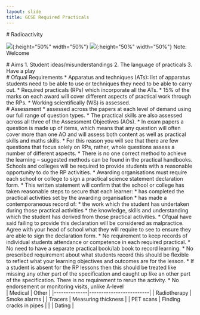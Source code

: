 ```yaml
---
layout: slide
title: GCSE Required Practicals
---
```

 
 
<section data-markdown data-notes="^Note:">
# Radioactivity

![](http://jrowing.com/iop/presentations/images/spn.jpg){:height="50%" width="50%"} 
![](http://jrowing.com/iop/presentations/images/emsnew.PNG){:height="50%" width="50%"}
Note: Welcome
</section>

<section data-background-iframe="http://supportingphysicsteaching.net">
</section>


<section data-background-iframe="http://www.stimulatingphysics.org/summer-schools.html">
</section>

<section data-markdown data-notes="^Note:">
# Aims
1. Student ideas/misunderstandings
2. The language of practicals
3. Have a play
</section>

<section data-markdown data-notes="^Note:">
 # Ofqual Requirements
* Apparatus and techniques (ATs): list of apparatus students need to be able to use or techniques they need to be able to carry out.
* Required practicals (RPs) which incorporate all the ATs.
* 15% of the marks on each award will cover different aspects of practical work through the RPs.
* Working scientifically (WS) is assessed.
</section>

<section data-markdown data-notes="^Note:">
 # Assessment
* assessed across the papers at each level of demand using our full range of question types.
* The practical skills are also assessed across all three of the Assessment Objectives (AOs).
*  In exam papers a question is made up of items, which means that any question will often cover more than one AO and will assess both
content as well as practical skills and maths skills. 
 * For this reason you will see that there are few questions that focus solely on RPs, rather, whole questions assess a number of different aspects.
* There is no one correct method to achieve the learning – suggested methods can be found in the practical handbooks.
</section>

<section data-markdown data-notes="^Note:">
Schools and colleges will be required to provide students with a reasonable
opportunity to do the RP activities.
* Awarding organisations must require each school or college to sign a practical science statement declaration form.
* This written statement will confirm that the school or college has taken reasonable steps to secure that each learner:
 * has completed the practical activities set by the awarding organisation
 * has made a contemporaneous record of:
 * the work which the student has undertaken during those practical activities
* the knowledge, skills and understanding which the student has derived from those practical activities.
* Ofqual have said failing to provide this declaration will be considered as malpractice.
</section>

<section data-markdown data-notes="^Note:">
Agree with your head of school what they will require to see to ensure they are able to sign the declaration form.
* No requirement to keep records of individual students attendance or competence in each required practical.
* No need to have a separate practical book/lab book to record learning.
* No prescribed requirement about what students record this should be flexible to reflect what your learning objectives and outcomes are for the lesson.
* If a student is absent for the RP lessons then this should be treated like missing any other part of the specification and caught up like an other part of the specification. There is no requirement to rerun the activity.
* No endorsement or monitoring visits, unlike A-level
 </section>

 <section data-markdown data-notes="^Note:">
| Medical      | Other                   |
|--------------|-------------------------|
| Radiotherapy | Smoke alarms            |
| Tracers      | Measuring thickness     |
| PET scans    | Finding cracks in pipes |
|              | Dating                  |

</section>

 
 
